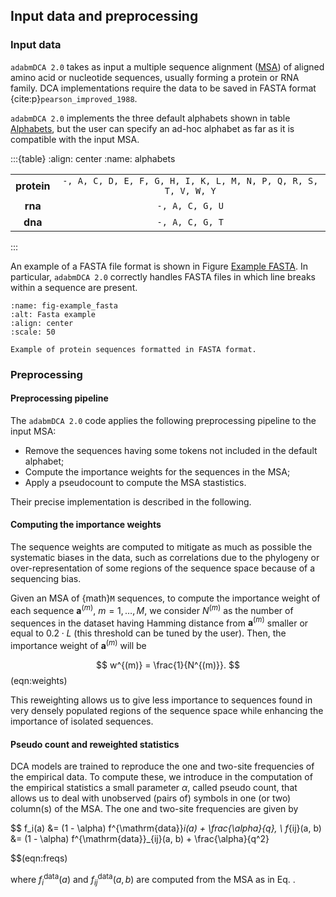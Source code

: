 ## Input data and preprocessing

### Input data
`adabmDCA 2.0` takes as input a multiple sequence alignment ([MSA](https://en.wikipedia.org/wiki/Multiple_sequence_alignment)) of aligned amino acid or nucleotide sequences, usually forming a protein or RNA family. DCA implementations require the data to be saved in FASTA format {cite:p}`pearson_improved_1988`. 

`adabmDCA 2.0` implements the three default alphabets shown in table [Alphabets](#alphabets), but the user can specify an ad-hoc alphabet as far as it is compatible with the input MSA.

:::{table}
:align: center
:name: alphabets

|  |  |
|:--:|:--:|
| **protein** | `-, A, C, D, E, F, G, H, I, K, L, M, N, P, Q, R, S, T, V, W, Y` |
| **rna** | `-, A, C, G, U` |
| **dna** | `-, A, C, G, T` |
:::

An example of a FASTA file format is shown in Figure [Example FASTA](fig-example_fasta). In particular, `adabmDCA 2.0` correctly handles FASTA files in which line breaks within a sequence are present.

```{figure} images/example_fasta_2.png
:name: fig-example_fasta
:alt: Fasta example
:align: center
:scale: 50

Example of protein sequences formatted in FASTA format.
```

### Preprocessing

#### Preprocessing pipeline
The `adabmDCA 2.0` code applies the following preprocessing pipeline to
the input MSA:

-   Remove the sequences having some tokens not included in the default
    alphabet;
-   Compute the importance weights for the sequences in the MSA;
-   Apply a pseudocount to compute the MSA stastistics.

Their precise implementation is described in the following.

#### Computing the importance weights
The sequence weights are computed to mitigate as much as possible the systematic biases in the data, such as correlations due to the phylogeny or over-representation of some regions of the sequence space because of a sequencing bias.

Given an MSA of {math}`M` sequences, to compute the importance weight of each sequence $\pmb a^{(m)}$, $m=1, \dots, M$, we consider $N^{(m)}$ as the number of sequences in the dataset having Hamming distance from $\pmb a^{(m)}$ smaller or equal to $0.2 \cdot L$ (this threshold can be tuned by the user). Then, the importance  weight of $\pmb{a}^{(m)}$ will be

$$
w^{(m)} = \frac{1}{N^{(m)}}.
$$(eqn:weights)

This reweighting allows us to give less importance to sequences found in very densely populated regions of the sequence space while enhancing the importance of isolated sequences.

#### Pseudo count and reweighted statistics
DCA models are trained to reproduce the one and two-site frequencies of the empirical data. To compute these, we introduce in the computation of the empirical statistics a small parameter $\alpha$, called pseudo count, that allows us to deal with unobserved (pairs of) symbols in one (or two) column(s) of the MSA. The one and two-site frequencies are given by

$$
    f_i(a) &= (1 - \alpha) f^{\mathrm{data}}_i(a) + \frac{\alpha}{q}, \\
    f_{ij}(a, b) &= (1 - \alpha) f^{\mathrm{data}}_{ij}(a, b) + \frac{\alpha}{q^2}

$$(eqn:freqs)

where $f_i^{\mathrm{data}}(a)$ and $f_{ij}^{\mathrm{data}}(a, b)$ are computed from the MSA as in Eq. [](#eqn:freqs). 